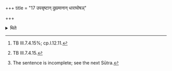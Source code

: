 +++
title = "17 उपसृष्टान् दुह्यमानान् धाराघोषञ्"

+++

<details><summary>थिते</summary>

17. The sacrificer addresses the cow near which the calf has been brought, when she is being milked, and the sound of the streams of milk. With ayakṣmā vaḥ prajayā saṁsṛjāmi[^1] he addresses the cow near which the calf has been brought; with dyauścemaṁ yajñam...[^2] he addresses the cow being milked.[^3]  


[^1]: TB III.7.4.15%; cp.I.12.11.  

[^2]: TB III.7.4.15.  

[^3]: The sentence is incomplete; see the next Sūtra.
</details>
